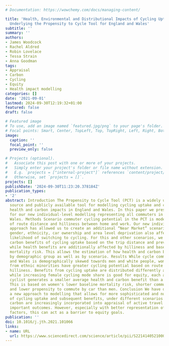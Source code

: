 ```yaml
---
# Documentation: https://wowchemy.com/docs/managing-content/

title: 'Health, Environmental and Distributional Impacts of Cycling Uptake: The Model
  Underlying the Propensity to Cycle Tool for England and Wales'
subtitle: ''
summary: ''
authors:
- James Woodcock
- Rachel Aldred
- Robin Lovelace
- Tessa Strain
- Anna Goodman
tags:
- Appraisal
- Carbon
- Cycling
- Equity
- Health impact modelling
categories: []
date: '2021-09-01'
lastmod: 2024-09-30T12:19:32+01:00
featured: false
draft: false

# Featured image
# To use, add an image named `featured.jpg/png` to your page's folder.
# Focal points: Smart, Center, TopLeft, Top, TopRight, Left, Right, BottomLeft, Bottom, BottomRight.
image:
  caption: ''
  focal_point: ''
  preview_only: false

# Projects (optional).
#   Associate this post with one or more of your projects.
#   Simply enter your project's folder or file name without extension.
#   E.g. `projects = ["internal-project"]` references `content/project/deep-learning/index.md`.
#   Otherwise, set `projects = []`.
projects: []
publishDate: '2024-09-30T11:23:20.378184Z'
publication_types:
- '2'
abstract: Introduction The Propensity to Cycle Tool (PCT) is a widely used free, open
  source and publicly available tool for modelling cycling uptake and corresponding
  health and carbon impacts in England and Wales. In this paper we present the methods
  for our new individual-level modelling representing all commuters in England and
  Wales. Methods Scenario commuter cycling potential in the PCT is modelled as a function
  of route distance and hilliness between home and work. Our new individual-level
  approach has allowed us to create an additional “Near Market” scenario where age,
  gender, ethnicity, car ownership and area level deprivation also affect an individual's
  likelihood of switching to cycling. For this and other scenarios, we calculate the
  carbon benefits of cycling uptake based on the trip distance and previous mode,
  while health benefits are additionally affected by hilliness and baseline average
  mortality risk. This allows the estimation of how health and carbon benefits differ
  by demographic group as well as by scenario. Results While cycle commuting in England
  and Wales is demographically skewed towards men and white people, women and people
  from ethnic minorities have greater cycling potential based on route distance and
  hilliness. Benefits from cycling uptake are distributed differently again. For example,
  while increasing female cycling mode share is good for equity, each additional female
  cyclist generates a smaller average health and carbon benefit than a male cyclist.
  This is based on women's lower baseline mortality risk, shorter commute travel distances,
  and lower propensity to commute by car than men. Conclusion We have demonstrated
  a new approach to modelling that allows for more sophisticated and nuanced assessment
  of cycling uptake and subsequent benefits, under different scenarios. Health and
  carbon are increasingly incorporated into appraisal of active travel schemes, valuing
  important outcomes. However, especially with better representation of demographic
  factors, this can act as a barrier to equity goals.
publication: ''
doi: 10.1016/j.jth.2021.101066
links:
- name: URL
  url: https://www.sciencedirect.com/science/article/pii/S2214140521000967
---
```

